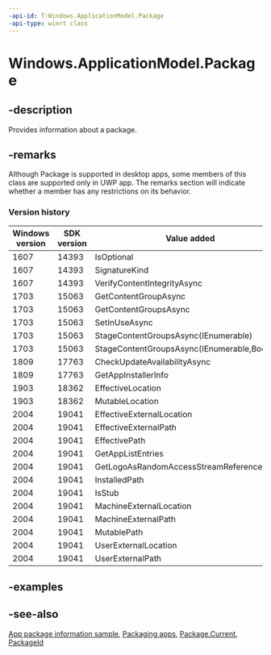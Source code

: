 ```yaml
---
-api-id: T:Windows.ApplicationModel.Package
-api-type: winrt class
---
```


<!-- Class syntax.
public class Package : Windows.ApplicationModel.IPackage, Windows.ApplicationModel.IPackage2, Windows.ApplicationModel.IPackage3, Windows.ApplicationModel.IPackage4, Windows.ApplicationModel.IPackage5, Windows.ApplicationModel.IPackageWithMetadata
-->

# Windows.ApplicationModel.Package

## -description
Provides information about a package.

## -remarks
Although Package is supported in desktop apps, some members of this class are supported only in UWP app. The remarks section will indicate whether a member has any restrictions on its behavior.

### Version history

| Windows version | SDK version | Value added |
| -- | -- | -- |
| 1607 | 14393 | IsOptional |
| 1607 | 14393 | SignatureKind |
| 1607 | 14393 | VerifyContentIntegrityAsync |
| 1703 | 15063 | GetContentGroupAsync |
| 1703 | 15063 | GetContentGroupsAsync |
| 1703 | 15063 | SetInUseAsync |
| 1703 | 15063 | StageContentGroupsAsync(IEnumerable<String>) |
| 1703 | 15063 | StageContentGroupsAsync(IEnumerable<String>,Boolean) |
| 1809 | 17763 | CheckUpdateAvailabilityAsync |
| 1809 | 17763 | GetAppInstallerInfo |
| 1903 | 18362 | EffectiveLocation |
| 1903 | 18362 | MutableLocation |
| 2004 | 19041 | EffectiveExternalLocation |
| 2004 | 19041 | EffectiveExternalPath |
| 2004 | 19041 | EffectivePath |
| 2004 | 19041 | GetAppListEntries |
| 2004 | 19041 | GetLogoAsRandomAccessStreamReference |
| 2004 | 19041 | InstalledPath |
| 2004 | 19041 | IsStub |
| 2004 | 19041 | MachineExternalLocation |
| 2004 | 19041 | MachineExternalPath |
| 2004 | 19041 | MutablePath |
| 2004 | 19041 | UserExternalLocation |
| 2004 | 19041 | UserExternalPath |

## -examples

## -see-also
[App package information sample](https://github.com/Microsoft/Windows-universal-samples/tree/master/Samples/Package), [Packaging apps](/windows/uwp/packaging/index), [Package.Current](package_current.md), [PackageId](packageid.md)

